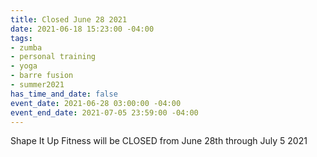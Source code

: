```yaml
---
title: Closed June 28 2021
date: 2021-06-18 15:23:00 -04:00
tags:
- zumba
- personal training
- yoga
- barre fusion
- summer2021
has_time_and_date: false
event_date: 2021-06-28 03:00:00 -04:00
event_end_date: 2021-07-05 23:59:00 -04:00
---
```


Shape It Up Fitness will be CLOSED from June 28th through July 5 2021  